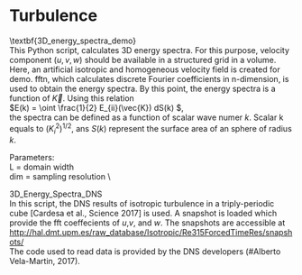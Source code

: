 # Turbulence
\textbf{3D_energy_spectra_demo}\
This Python script, calculates 3D energy spectra. For this purpose, velocity component $(u, v, w)$ should be available in a structured grid in a volume.
Here, an artificial isotropic and homogeneous velocity field is created for demo.
fftn, which calculates discrete Fourier coefficients in n-dimension, is used to obtain the energy spectra. By this point, the energy spectra is a function of $\vec{K}$. Using this relation \
$E(k) = \oint \frac{1}{2} E_{ii}(\vec{K}) dS(k) $, \
the spectra can be defined as a function of scalar wave numer $k$. Scalar k equals to $(K_{i}^2)^{1/2}$, ans $S(k)$ represent the surface area of an sphere of radius $k$.

Parameters: \
L = domain width \
dim = sampling resolution \


3D_Energy_Spectra_DNS \
In this script, the DNS results of isotropic turbulence in a triply-periodic cube [Cardesa et al., Science 2017] is used. A snapshot is loaded which provide the fft coeffecients of $u$,$v$, and $w$. The snapshots are accessible at http://hal.dmt.upm.es/raw_database/Isotropic/Re315ForcedTimeRes/snapshots/ \
The code used to read data is provided by the DNS developers (#Alberto Vela-Martin, 2017).
